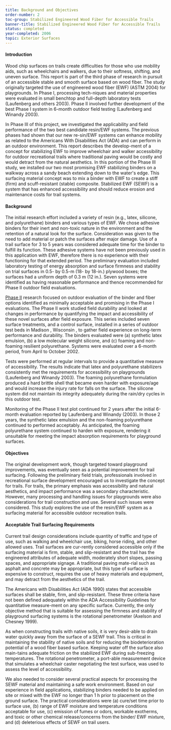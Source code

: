 ```yaml
---
title: Background and Objectives
order-number: 2
toc-group: Stabilized Engineered Wood Fiber for Accessible Trails
banner-title: Stabilized Engineered Wood Fiber for Accessible Trails
status: completed
year-completed: 2006
topic: Exterior Surfaces
---
```


#### Introduction

Wood chip surfaces on trails create difficulties for those who use mobility aids, such as wheelchairs and walkers, due to their softness, shifting, and uneven surface. This report is part of the third phase of research in pursuit of an accessible stable and smooth surface based on wood fiber. The study originally targeted the use of engineered wood fiber (EWF) (ASTM 2004) for playgrounds. In Phase I, processing tech-niques and material properties were evaluated in small benchtop and full-depth laboratory tests (Laufenberg and others 2003). Phase II involved further development of the best Phase I system in 6-month outdoor field testing (Laufenberg and Winandy 2003).

In Phase III of this project, we investigated the applicability and field performance of the two best candidate resin/EWF systems. The previous phases had shown that our new re-sin/EWF systems can enhance mobility as related to the Americans With Disabilities Act (ADA) and can perform in an outdoor environment. This report describes the develop-ment of a concept for stabilizing EWF to improve wheelchair and walker accessibility for outdoor recreational trails where traditional paving would be costly and would detract from the natural aesthetics. In this portion of the Phase III study, we installed our two most promising EWF stabilizing binders on a walkway across a sandy beach extending down to the water's edge. This surfacing material concept was to mix a binder with EWF to create a stiff (firm) and scuff-resistant (stable) composite. Stabilized EWF (SEWF) is a system that has enhanced accessibility and should reduce erosion and maintenance costs for trail systems.

#### Background

The initial research effort included a variety of resin (e.g., latex, silicone, and polyurethane) binders and various types of EWF. We chose adhesive binders for their inert and non-toxic nature in the environment and the retention of a natural look for the surface. Consideration was given to the need to add material or patch the surfaces after major damage. Use of a trail surface for 3 to 5 years was considered adequate time for the binder to fulfill its function. These adhesive systems have not been previously used in this application with EWF, therefore there is no experience with their functioning for that extended period. The preliminary evaluation included laboratory testing of energy absorption and surface firmness and stability on trial surfaces in 0.5- by 0.5-m (18- by 18-in.) plywood boxes; the surfaces had a uniform depth of 0.3 m (12 in.). Seven systems were identified as having reasonable performance and thence recommended for Phase II outdoor field evaluations.

[Phase II](https://www.access-board.gov/report.htm) research focused on outdoor evaluation of the binder and fiber options identified as minimally acceptable and promising in the Phase I evaluations. The Phase II work studied field durability and looked at changes in performance by quantifying the impact and accessibility of these novel surfaces after field exposure. This series included seven surface treatments, and a control surface, installed in a series of outdoor test beds in Madison , Wisconsin , to gather field experience on long-term performance and durability. The binders evaluated were (a) synthetic latex emulsion, (b) a low molecular weight silicone, and (c) foaming and non-foaming resilient polyurethane. Systems were evaluated over a 6-month period, from April to October 2002.

Tests were performed at regular intervals to provide a quantitative measure of accessibility. The results indicate that latex and polyurethane stabilizers consistently met the requirements for accessibility on playgrounds (Laufenberg and Winandy 2003). The foaming polyurethane formulation produced a hard brittle shell that became even harder with exposure/age and would increase the injury rate for falls on the surface. The silicone system did not maintain its integrity adequately during the rain/dry cycles in this outdoor test.

Monitoring of the Phase II test plot continued for 2 years after the initial 6-month evaluation reported by Laufenberg and Winandy (2003). In those 2 years, the synthetic latex emulsion and the non-foaming polyurethane continued to performed acceptably. As anticipated, the foaming polyurethane system continued to harden with exposure, rendering it unsuitable for meeting the impact absorption requirements for playground surfaces.

#### Objectives

The original development work, though targeted toward playground improvements, was eventually seen as a potential improvement for trail surfacing. Following the preliminary field trials, professionals involved in recreational surface development encouraged us to investigate the concept for trails. For trails, the primary emphasis was accessibility and natural aesthetics, and impact performance was a secondary characteristic. However, many processing and handling issues for playgrounds were also considerations for trail construction and use. Several such issues were considered. This study explores the use of the resin/EWF system as a surfacing material for accessible outdoor recreation trails.

#### Acceptable Trail Surfacing Requirements

Current trail design considerations include quantity of traffic and type of use, such as walking and wheelchair use, biking, horse riding, and other allowed uses. Trail surfaces are cur-rently considered accessible only if the surfacing material is firm, stable, and slip-resistant and the trail has the engineered attributes of adequate width, moderately short slopes, passing spaces, and appropriate signage. A traditional paving mate-rial such as asphalt and concrete may be appropriate, but this type of surface is expensive to construct, requires the use of heavy materials and equipment, and may detract from the aesthetics of the trail.

The Americans with Disabilities Act (ADA 1990) states that accessible surfaces shall be stable, firm, and slip-resistant. These three criteria have not been defined adequately within the ADA Accessibility Guidelines for quantitative measure-ment on any specific surface. Currently, the only objective method that is suitable for assessing the firmness and stability of playground surfacing systems is the rotational penetrometer (Axelson and Chesney 1999).

As when constructing trails with native soils, it is very desir-able to drain water quickly away from the surface of a SEWF trail. This is critical in maintaining the stability of native soils and for reducing the biodeterioration potential of a wood fiber based surface. Keeping water off the surface also main-tains adequate friction on the stabilized EWF during sub-freezing temperatures. The rotational penetrometer, a port-able measurement device that simulates a wheelchair caster negotiating the test surface, was used to assess the level of accessibility.

We also needed to consider several practical aspects for processing the SEWF material and maintaining a safe work environment. Based on our experience in field applications, stabilizing binders needed to be applied on site or mixed with the EWF no longer than 1 h prior to placement on the ground surface. The practical considerations were (a) cure/set time prior to surface use, (b) range of EWF moisture and temperature conditions acceptable for use, (c) emission of fumes or odors, workable exotherms, and toxic or other chemical release/concerns from the binder/ EWF mixture, and (d) deleterious effects of SEWF on trail users.

